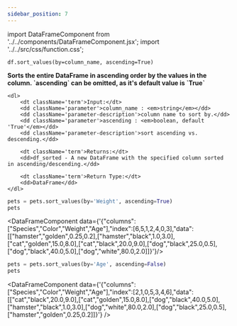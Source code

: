 ```yaml
---
sidebar_position: 7
---
```


import DataFrameComponent from '../../components/DataFrameComponent.jsx';
import '../../src/css/function.css';

<code>df.sort_values(by=column_name, ascending=True)</code>

<div className='base'>
    <p><strong>Sorts the entire DataFrame in ascending order by the values in the column. `ascending` can be omitted, as it's default value is `True`</strong></p>
    
    <dl>
        <dt className='term'>Input:</dt>
        <dd className='parameter'>column_name : <em>string</em></dd>
        <dd className='parameter-description'>column name to sort by.</dd>
        <dd className='parameter'>ascending : <em>boolean, default 'True'</em></dd>
        <dd className='parameter-description'>sort ascending vs. descending.</dd>

        <dt className='term'>Returns:</dt>
        <dd>df_sorted - A new DataFrame with the specified column sorted in ascending/descending.</dd>

        <dt className='term'>Return Type:</dt>
        <dd>DataFrame</dd>
    </dl>
</div>

```python
pets = pets.sort_values(by='Weight', ascending=True)
pets
```

<DataFrameComponent data={'{"columns":["Species","Color","Weight","Age"],"index":[6,5,1,2,4,0,3],"data":[["hamster","golden",0.25,0.2],["hamster","black",1.0,3.0],["cat","golden",15.0,8.0],["cat","black",20.0,9.0],["dog","black",25.0,0.5],["dog","black",40.0,5.0],["dog","white",80.0,2.0]]}'}/>

```python
pets = pets.sort_values(by='Age', ascending=False)
pets
```

<DataFrameComponent data={'{"columns":["Species","Color","Weight","Age"],"index":[2,1,0,5,3,4,6],"data":[["cat","black",20.0,9.0],["cat","golden",15.0,8.0],["dog","black",40.0,5.0],["hamster","black",1.0,3.0],["dog","white",80.0,2.0],["dog","black",25.0,0.5],["hamster","golden",0.25,0.2]]}'} />